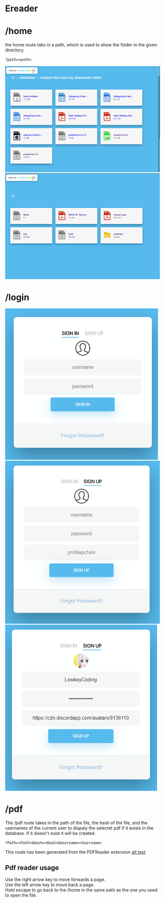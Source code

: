 ﻿# Ereader
# /home
the home route taks in a path, which is used to show the folder in the given directory. 

    ?path=<path>

![alt text](/media/screenshots/Home_4.png "Home_4")
![alt text](/media/screenshots/Home_5.png "Home_5")
# /login
![alt text](/media/screenshots/Signin.png "Signin")
![alt text](/media/screenshots/Signup_1.png "Signup 1")
![alt text](/media/screenshots/Signup_2.png "Signup 2")
# /pdf
The /pdf route takes in the path of the file, the hash of the file, and the usernames of the current user to dispaly the selectet pdf if it exists in the database. If it doesn't exist it will be created.

    ?Path=<Path>&Hash=<Hash>&Username=<Username>
This route has been generated from the PDFReader extension
[alt text](/media/screenshots/PDF_1.png "PDF 1")
## Pdf reader usage
Use the right arrow key to move forwards a page.  
Use the left arrow key to move back a page.  
Hold escape to go back to the /home in the same path as the one you used to open the file.  
